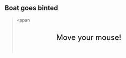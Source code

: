 ## Boat goes binted

><span<svg width="100%" height="100">
  <text x="50%" y="50%" text-anchor="middle" dominant-baseline="middle" font-size="24"
        onmousemove="evt.target.setAttribute('x', evt.clientX); evt.target.setAttribute('y', evt.clientY)">
    Move your mouse!
  </text>
</svg>